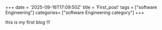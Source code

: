 +++
date = '2025-09-16T17:09:50Z'
title = 'First_post'
tags = ["software Engineering"]
categories= ["software Engineering category"]
+++

this is my first blog !!!